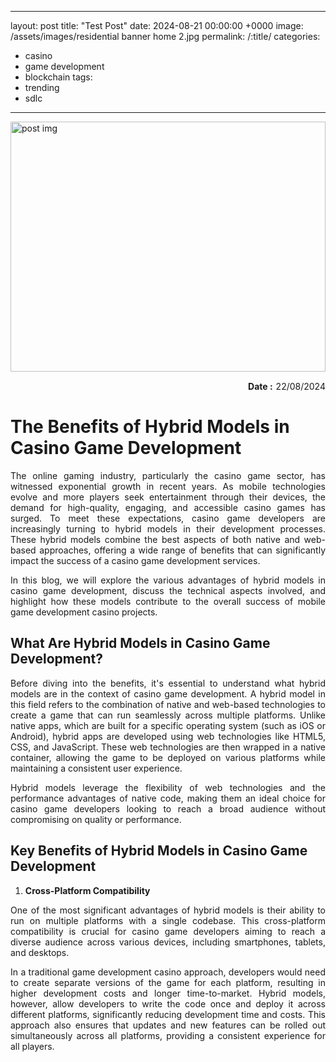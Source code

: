 

---
layout: post
title: "Test Post"
date: 2024-08-21 00:00:00 +0000
image: /assets/images/residential banner home 2.jpg
permalink: /:title/
categories:
  - casino
  - game development
  - blockchain
tags:
  - trending
  - sdlc
---



<div style="width:100%;margin:10px 0px 10px 0px;">
<img style="max-height:400px; width:100%; object-fit:cover;" src="/assets/images/residential banner home 2.jpg" alt="post img" /> 
</div>
<div style="display:flex;margin:15px 0px; justify-content:end;">
<span style="font-weight:bold;padding:0px 5px 0px 0px;">Date : </span> 22/08/2024
</div>
<h1>The Benefits of Hybrid Models in Casino Game Development</h1>

<p style="text-align: justify;">The online gaming industry, particularly the casino game sector, has witnessed exponential growth in recent years. As mobile technologies evolve and more players seek entertainment through their devices, the demand for high-quality, engaging, and accessible casino games has surged. To meet these expectations, casino game developers are increasingly turning to hybrid models in their development processes. These hybrid models combine the best aspects of both native and web-based approaches, offering a wide range of benefits that can significantly impact the success of a casino game development services.</p>

<p style="text-align: justify;">In this blog, we will explore the various advantages of hybrid models in casino game development, discuss the technical aspects involved, and highlight how these models contribute to the overall success of mobile game development casino projects.</p>

<h2>What Are Hybrid Models in Casino Game Development?</h2>

<p style="text-align: justify;">Before diving into the benefits, it's essential to understand what hybrid models are in the context of casino game development. A hybrid model in this field refers to the combination of native and web-based technologies to create a game that can run seamlessly across multiple platforms. Unlike native apps, which are built for a specific operating system (such as iOS or Android), hybrid apps are developed using web technologies like HTML5, CSS, and JavaScript. These web technologies are then wrapped in a native container, allowing the game to be deployed on various platforms while maintaining a consistent user experience.</p>

<p style="text-align: justify;">Hybrid models leverage the flexibility of web technologies and the performance advantages of native code, making them an ideal choice for casino game developers looking to reach a broad audience without compromising on quality or performance.</p>

<h2>Key Benefits of Hybrid Models in Casino Game Development</h2>

<ol>
  <li><strong>Cross-Platform Compatibility</strong></li>
</ol>

<p style="text-align: justify;">One of the most significant advantages of hybrid models is their ability to run on multiple platforms with a single codebase. This cross-platform compatibility is crucial for casino game developers aiming to reach a diverse audience across various devices, including smartphones, tablets, and desktops.</p>

<p style="text-align: justify;">In a traditional game development casino approach, developers would need to create separate versions of the game for each platform, resulting in higher development costs and longer time-to-market. Hybrid models, however, allow developers to write the code once and deploy it across different platforms, significantly reducing development time and costs. This approach also ensures that updates and new features can be rolled out simultaneously across all platforms, providing a consistent experience for all players.</p>
